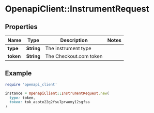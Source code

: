 # OpenapiClient::InstrumentRequest

## Properties

| Name | Type | Description | Notes |
| ---- | ---- | ----------- | ----- |
| **type** | **String** | The instrument type |  |
| **token** | **String** | The Checkout.com token |  |

## Example

```ruby
require 'openapi_client'

instance = OpenapiClient::InstrumentRequest.new(
  type: token,
  token: tok_asoto22g2fsu7prwomy12sgfsa
)
```

